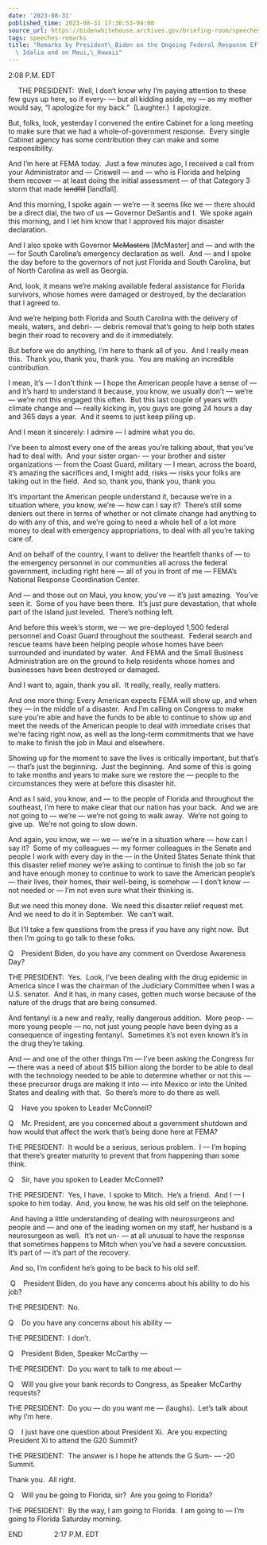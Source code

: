 ```yaml
---
date: '2023-08-31'
published_time: 2023-08-31 17:36:53-04:00
source_url: https://bidenwhitehouse.archives.gov/briefing-room/speeches-remarks/2023/08/31/remarks-by-president-biden-on-the-ongoing-federal-response-efforts-to-hurricane-idalia-and-on-maui-hawaii/
tags: speeches-remarks
title: "Remarks by President\_Biden on the Ongoing Federal Response Efforts to Hurricane\
  \ Idalia and on Maui,\_Hawaii"
---
```

 
2:08 P.M. EDT  
  
     THE PRESIDENT:  Well, I don’t know why I’m paying attention to
these few guys up here, so if every- — but all kidding aside, my — as my
mother would say, “I apologize for my back.”  (Laughter.)  I
apologize.   
  
But, folks, look, yesterday I convened the entire Cabinet for a long
meeting to make sure that we had a whole-of-government response.  Every
single Cabinet agency has some contribution they can make and some
responsibility.  
  
And I’m here at FEMA today.  Just a few minutes ago, I received a call
from your Administrator and — Criswell — and — who is Florida and
helping them recover — at least doing the initial assessment — of that
Category 3 storm that made <s>landfill</s> \[landfall\].  
  
And this morning, I spoke again — we’re — it seems like we — there
should be a direct dial, the two of us — Governor DeSantis and I.  We
spoke again this morning, and I let him know that I approved his major
disaster declaration.  
  
And I also spoke with Governor <s>McMasters</s> \[McMaster\] and — and
with the — for South Carolina’s emergency declaration as well.  And —
and I spoke the day before to the governors of not just Florida and
South Carolina, but of North Carolina as well as Georgia.  
  
And, look, it means we’re making available federal assistance for
Florida survivors, whose homes were damaged or destroyed, by the
declaration that I agreed to.   
  
And we’re helping both Florida and South Carolina with the delivery of
meals, waters, and debri- — debris removal that’s going to help both
states begin their road to recovery and do it immediately.  
  
But before we do anything, I’m here to thank all of you.  And I really
mean this.  Thank you, thank you, thank you.  You are making an
incredible contribution.   
  
I mean, it’s — I don’t think — I hope the American people have a sense
of — and it’s hard to understand it because, you know, we usually don’t
— we’re — we’re not this engaged this often.  But this last couple of
years with climate change and — really kicking in, you guys are going 24
hours a day and 365 days a year.  And it seems to just keep piling up.  
  
And I mean it sincerely: I admire — I admire what you do.   
  
I’ve been to almost every one of the areas you’re talking about, that
you’ve had to deal with.  And your sister organ- — your brother and
sister organizations — from the Coast Guard, military — I mean, across
the board, it’s amazing the sacrifices and, I might add, risks — risks
your folks are taking out in the field.  And so, thank you, thank you,
thank you.   
  
It’s important the American people understand it, because we’re in a
situation where, you know, we’re — how can I say it?  There’s still some
deniers out there in terms of whether or not climate change had anything
to do with any of this, and we’re going to need a whole hell of a lot
more money to deal with emergency appropriations, to deal with all
you’re taking care of.  
  
And on behalf of the country, I want to deliver the heartfelt thanks of
— to the emergency personnel in our communities all across the federal
government, including right here — all of you in front of me — FEMA’s
National Response Coordination Center.   
  
And — and those out on Maui, you know, you’ve — it’s just amazing. 
You’ve seen it.  Some of you have been there.  It’s just pure
devastation, that whole part of the island just leveled.  There’s
nothing left. 

And before this week’s storm, we — we pre-deployed 1,500 federal
personnel and Coast Guard throughout the southeast.  Federal search and
rescue teams have been helping people whose homes have been surrounded
and inundated by water.  And FEMA and the Small Business Administration
are on the ground to help residents whose homes and businesses have been
destroyed or damaged. 

And I want to, again, thank you all.  It really, really, really
matters. 

And one more thing: Every American expects FEMA will show up, and when
they — in the middle of a disaster.  And I’m calling on Congress to make
sure you’re able and have the funds to be able to continue to show up
and meet the needs of the American people to deal with immediate crises
that we’re facing right now, as well as the long-term commitments that
we have to make to finish the job in Maui and elsewhere. 

Showing up for the moment to save the lives is critically important, but
that’s — that’s just the beginning.  Just the beginning.  And some of
this is going to take months and years to make sure we restore the —
people to the circumstances they were at before this disaster hit. 

And as I said, you know, and — to the people of Florida and throughout
the southeast, I’m here to make clear that our nation has your back. 
And we are not going to — we’re — we’re not going to walk away.  We’re
not going to give up.  We’re not going to slow down. 

And again, you know, we — we — we’re in a situation where — how can I
say it?  Some of my colleagues — my former colleagues in the Senate and
people I work with every day in the — in the United States Senate think
that this disaster relief money we’re asking to continue to finish the
job so far and have enough money to continue to work to save the
American people’s — their lives, their homes, their well-being, is
somehow — I don’t know — not needed or — I’m not even sure what their
thinking is. 

But we need this money done.  We need this disaster relief request met. 
And we need to do it in September.  We can’t wait. 

But I’ll take a few questions from the press if you have any right now. 
But then I’m going to go talk to these folks.

Q    President Biden, do you have any comment on Overdose Awareness Day?

THE PRESIDENT:  Yes.  Look, I’ve been dealing with the drug epidemic in
America since I was the chairman of the Judiciary Committee when I was a
U.S. senator.  And it has, in many cases, gotten much worse because of
the nature of the drugs that are being consumed.   
  
And fentanyl is a new and really, really dangerous addition.  More peop-
— more young people — no, not just young people have been dying as a
consequence of ingesting fentanyl.  Sometimes it’s not even known it’s
in the drug they’re taking.   
  
And — and one of the other things I’m — I’ve been asking the Congress
for — there was a need of about $15 billion along the border to be able
to deal with the technology needed to be able to determine whether or
not this — these precursor drugs are making it into — into Mexico or
into the United States and dealing with that.  So there’s more to do
there as well.   
  
Q    Have you spoken to Leader McConnell?  
  
Q    Mr. President, are you concerned about a government shutdown and
how would that affect the work that’s being done here at FEMA?   
  
THE PRESIDENT:  It would be a serious, serious problem.  I — I’m hoping
that there’s greater maturity to prevent that from happening than some
think.  
  
Q    Sir, have you spoken to Leader McConnell?   
  
THE PRESIDENT:  Yes, I have.  I spoke to Mitch.  He’s a friend.  And I —
I spoke to him today.  And, you know, he was his old self on the
telephone.   
  
 And having a little understanding of dealing with neurosurgeons and
people and — and one of the leading women on my staff, her husband is a
neurosurgeon as well.  It’s not un- — at all unusual to have the
response that sometimes happens to Mitch when you’ve had a severe
concussion.  It’s part of — it’s part of the recovery.   
  
 And so, I’m confident he’s going to be back to his old self.  
  
 Q    President Biden, do you have any concerns about his ability to do
his job?   
  
THE PRESIDENT:  No.  
  
Q    Do you have any concerns about his ability —  
  
THE PRESIDENT:  I don’t.  
  
Q    President Biden, Speaker McCarthy —  
  
THE PRESIDENT:  Do you want to talk to me about —  
  
Q    Will you give your bank records to Congress, as Speaker McCarthy
requests?  
  
THE PRESIDENT:  Do you — do you want me — (laughs).  Let’s talk about
why I’m here.   
  
Q    I just have one question about President Xi.  Are you expecting
President Xi to attend the G20 Summit?  
  
THE PRESIDENT:  The answer is I hope he attends the G Sum- — -20
Summit.  
  
Thank you.  All right.  
  
Q    Will you be going to Florida, sir?  Are you going to Florida?  
  
THE PRESIDENT:  By the way, I am going to Florida.  I am going to — I’m
going to Florida Saturday morning. 

END                2:17 P.M. EDT 
